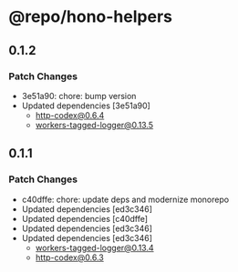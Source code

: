 # @repo/hono-helpers

## 0.1.2

### Patch Changes

- 3e51a90: chore: bump version
- Updated dependencies [3e51a90]
  - http-codex@0.6.4
  - workers-tagged-logger@0.13.5

## 0.1.1

### Patch Changes

- c40dffe: chore: update deps and modernize monorepo
- Updated dependencies [ed3c346]
- Updated dependencies [c40dffe]
- Updated dependencies [ed3c346]
- Updated dependencies [ed3c346]
  - workers-tagged-logger@0.13.4
  - http-codex@0.6.3
